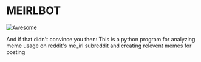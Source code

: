 # MEIRLBOT
[![Awesome](https://cdn.rawgit.com/sindresorhus/awesome/d7305f38d29fed78fa85652e3a63e154dd8e8829/media/badge.svg)](https://github.com/sindresorhus/awesome)

And if that didn't convince you then:
This is a python program for analyzing meme usage on reddit's me_irl subreddit and creating relevent memes for posting
